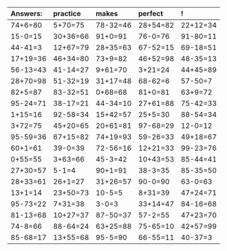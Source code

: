| Answers: | practice | makes | perfect | ! |
| :--- | :--- | :--- | :--- | :--- |
| 74+6=80 | 5+70=75 | 78-32=46 | 28+54=82 | 22+12=34 | 
| 15-0=15 | 30+36=66 | 91+0=91 | 76-0=76 | 91-80=11 | 
| 44-41=3 | 12+67=79 | 28+35=63 | 67-52=15 | 69-18=51 | 
| 17+19=36 | 46+34=80 | 73+9=82 | 46+52=98 | 48-35=13 | 
| 56-13=43 | 41-14=27 | 9+61=70 | 3+21=24 | 44+45=89 | 
| 28+70=98 | 51-32=19 | 31+17=48 | 68-62=6 | 57-50=7 | 
| 82+5=87 | 83-32=51 | 0+68=68 | 81+0=81 | 63+9=72 | 
| 95-24=71 | 38-17=21 | 44-34=10 | 27+61=88 | 75-42=33 | 
| 1+15=16 | 92-58=34 | 15+42=57 | 25+5=30 | 88-54=34 | 
| 3+72=75 | 45+20=65 | 20+61=81 | 97-68=29 | 12-0=12 | 
| 95-59=36 | 67+15=82 | 74+19=93 | 59-26=33 | 49+18=67 | 
| 60+1=61 | 39-0=39 | 72-56=16 | 12+21=33 | 99-23=76 | 
| 0+55=55 | 3+63=66 | 45-3=42 | 10+43=53 | 85-44=41 | 
| 27+30=57 | 5-1=4 | 90+1=91 | 38-3=35 | 85-35=50 | 
| 28+33=61 | 26+1=27 | 31+26=57 | 90-0=90 | 63-0=63 | 
| 13+1=14 | 23+50=73 | 10-5=5 | 8+31=39 | 47+24=71 | 
| 95-73=22 | 7+31=38 | 3-0=3 | 33+14=47 | 84-16=68 | 
| 81-13=68 | 10+27=37 | 87-50=37 | 57-2=55 | 47+23=70 | 
| 74-8=66 | 88-64=24 | 63+25=88 | 75-65=10 | 42+57=99 | 
| 85-68=17 | 13+55=68 | 95-5=90 | 66-55=11 | 40-37=3 | 
